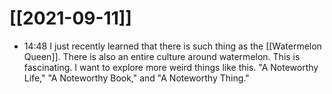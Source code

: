 # [[2021-09-11]]

- 14:48 I just recently learned that there is such thing as the [[Watermelon Queen]]. There is also an entire culture around watermelon. This is fascinating. I want to explore more weird things like this. "A Noteworthy Life," "A Noteworthy Book," and "A Noteworthy Thing."